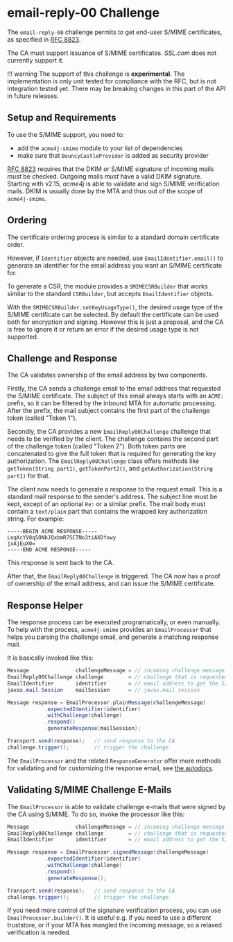 # email-reply-00 Challenge

The `email-reply-00` challenge permits to get end-user S/MIME certificates, as specified in [RFC 8823](https://tools.ietf.org/html/rfc8823).

The CA must support issuance of S/MIME certificates. _SSL.com_ does not currently support it.

!!! warning
    The support of this challenge is **experimental**. The implementation is only unit tested for compliance with the RFC, but is not integration tested yet. There may be breaking changes in this part of the API in future releases.

## Setup and Requirements

To use the S/MIME support, you need to:

* add the `acme4j-smime` module to your list of dependencies
* make sure that `BouncyCastleProvider` is added as security provider

[RFC 8823](https://tools.ietf.org/html/rfc8823) requires that the DKIM or S/MIME signature of incoming mails _must_ be checked. Outgoing mails _must_ have a valid DKIM signature. Starting with v2.15, _acme4j_ is able to validate and sign S/MIME verification mails. DKIM is usually done by the MTA and thus out of the scope of `acme4j-smime`.

## Ordering

The certificate ordering process is similar to a standard domain certificate order.

However, if `Identifier` objects are needed, use `EmailIdentifier.email()` to generate an identifier for the email address you want an S/MIME certificate for.

To generate a CSR, the module provides a `SMIMECSRBuilder` that works similar to the standard `CSRBuilder`, but accepts `EmailIdentifier` objects.

With the `SMIMECSRBuilder.setKeyUsageType()`, the desired usage type of the S/MIME certificate can be selected. By default the certificate can be used both for encryption and signing. However this is just a proposal, and the CA is free to ignore it or return an error if the desired usage type is not supported.

## Challenge and Response

The CA validates ownership of the email address by two components.

Firstly, the CA sends a challenge email to the email address that requested the S/MIME certificate. The subject of this email always starts with an `ACME:` prefix, so it can be filtered by the inbound MTA for automatic processing. After the prefix, the mail subject contains the first part of the challenge token (called "Token 1").

Secondly, the CA provides a new `EmailReply00Challenge` challenge that needs to be verified by the client. The challenge contains the second part of the challenge token (called "Token 2"). Both token parts are concatenated to give the full token that is required for generating the key authorization. The `EmailReply00Challenge` class offers methods like `getToken(String part1)`, `getTokenPart2()`, and `getAuthorization(String part1)` for that.

The client now needs to generate a response to the request email. This is a standard mail response to the sender's address. The subject line must be kept, except of an optional `Re:` or a similar prefix. The mail body must contain a `text/plain` part that contains the wrapped key authorization string. For example:

```text
-----BEGIN ACME RESPONSE-----
LoqXcYV8q5ONbJQxbmR7SCTNo3tiAXDfowy
jxAjEuX0=
-----END ACME RESPONSE-----
```

This response is sent back to the CA.

After that, the `EmailReply00Challenge` is triggered. The CA now has a proof of ownership of the email address, and can issue the S/MIME certificate.

## Response Helper

The response process can be executed programatically, or even manually. To help with the process, `acme4j-smime` provides an `EmailProcessor` that helps you parsing the challenge email, and generate a matching response mail.

It is basically invoked like this:

```java
Message               challengeMessage = // incoming challenge message from the CA
EmailReply00Challenge challenge        = // challenge that is requested by the CA
EmailIdentifier       identifier       = // email address to get the S/MIME cert for
javax.mail.Session    mailSession      = // javax.mail session

Message response = EmailProcessor.plainMessage(challengeMessage)
            .expectedIdentifier(identifier)
            .withChallenge(challenge)
            .respond()
            .generateResponse(mailSession);

Transport.send(response);   // send response to the CA
challenge.trigger();        // trigger the challenge
```

The `EmailProcessor` and the related `ResponseGenerator` offer more methods for validating and for customizing the response email, see [the autodocs](../acme4j-smime/apidocs/org.shredzone.acme4j.smime/module-summary.html).

## Validating S/MIME Challenge E-Mails

The `EmailProcessor` is able to validate challenge e-mails that were signed by the CA using S/MIME. To do so, invoke the processor like this:

```java
Message               challengeMessage = // incoming challenge message from the CA
EmailReply00Challenge challenge        = // challenge that is requested by the CA
EmailIdentifier       identifier       = // email address to get the S/MIME cert for

Message response = EmailProcessor.signedMessage(challengeMessage)
            .expectedIdentifier(identifier)
            .withChallenge(challenge)
            .respond()
            .generateResponse();

Transport.send(response);   // send response to the CA
challenge.trigger();        // trigger the challenge
```

If you need more control of the signature verification process, you can use `EmailProcessor.builder()`. It is useful e.g. if you need to use a different truststore, or if your MTA has mangled the incoming message, so a relaxed verification is needed.
